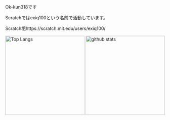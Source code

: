 Ok-kun318です

Scratchではexiq100という名前で活動しています。

Scratch垢https://scratch.mit.edu/users/exiq100/

  <img alt="Top Langs" height="250px" src="https://github-readme-stats.vercel.app/api/top-langs/?username=Ok-kun318&show_icons=true&theme=shadow_blue" />
  <img alt="github stats" height="250px" src="https://github-readme-stats.vercel.app/api?username=Ok-kun318&show_icons=ture&theme=shadow_blue" />

<!--
Credits
https://github.com/anuraghazra/github-readme-stats
-->
